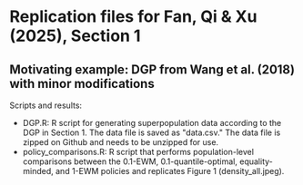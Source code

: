 # Replication files for Fan, Qi & Xu (2025), Section 1
## Motivating example: DGP from Wang et al. (2018) with minor modifications
Scripts and results:
- DGP.R: R script for generating superpopulation data according to the DGP in Section 1. The data file is saved as "data.csv." The data file is zipped on Github and needs to be unzipped for use.
- policy_comparisons.R: R script that performs population-level comparisons between the 0.1-EWM, 0.1-quantile-optimal, equality-minded, and 1-EWM policies and replicates Figure 1 (density_all.jpeg). 